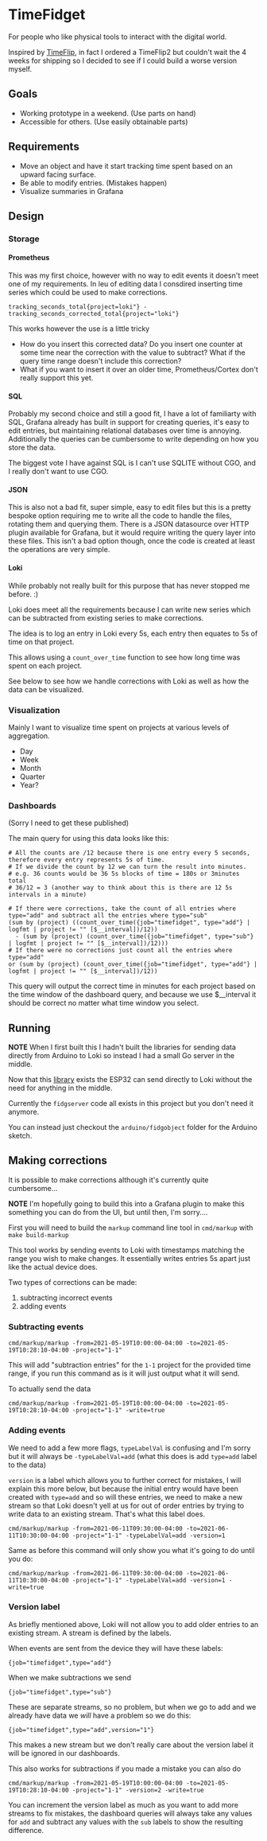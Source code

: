 # TimeFidget

For people who like physical tools to interact with the digital world.

Inspired by [TimeFlip](https://timeflip.io/), in fact I ordered a TimeFlip2 but couldn't wait the 4 weeks for shipping so I decided to see if I could build a worse version myself.

## Goals

* Working prototype in a weekend. (Use parts on hand)
* Accessible for others. (Use easily obtainable parts)

## Requirements

* Move an object and have it start tracking time spent based on an upward facing surface.
* Be able to modify entries. (Mistakes happen)
* Visualize summaries in Grafana

## Design

### Storage

#### Prometheus

This was my first choice, however with no way to edit events it doesn't meet one of my requirements. In leu of editing data I consdired inserting time series which could be used to make corrections.

```
tracking_seconds_total{project=loki"} - tracking_seconds_corrected_total{project="loki"}
```

This works however the use is a little tricky
* How do you insert this corrected data? Do you insert one counter at some time near the correction with the value to subtract? What if the query time range doesn't include this correction?
* What if you want to insert it over an older time, Prometheus/Cortex don't really support this yet.

#### SQL

Probably my second choice and still a good fit, I have a lot of familiarty with SQL, Grafana already has built in support for creating queries, it's easy to edit entries, but maintaining relational databases over time is annoying. Additionally the queries can be cumbersome to write depending on how you store the data.

The biggest vote I have against SQL is I can't use SQLITE without CGO, and I really don't want to use CGO.

#### JSON

This is also not a bad fit, super simple, easy to edit files but this is a pretty bespoke option requiring me to write all the code to handle the files, rotating them and querying them. There is a JSON datasource over HTTP plugin available for Grafana, but it would require writing the query layer into these files. This isn't a bad option though, once the code is created at least the operations are very simple.

#### Loki

While probably not really built for this purpose that has never stopped me before. :)

Loki does meet all the requirements because I can write new series which can be subtracted from existing series to make corrections.

The idea is to log an entry in Loki every 5s, each entry then equates to 5s of time on that project.  

This allows using a `count_over_time` function to see how long time was spent on each project.

See below to see how we handle corrections with Loki as well as how the data can be visualized.

### Visualization

Mainly I want to visualize time spent on projects at various levels of aggregation.

* Day
* Week
* Month
* Quarter
* Year? 

### Dashboards

(Sorry I need to get these published)

The main query for using this data looks like this:

```
# All the counts are /12 because there is one entry every 5 seconds, therefore every entry represents 5s of time. 
# If we divide the count by 12 we can turn the result into minutes.
# e.g. 36 counts would be 36 5s blocks of time = 180s or 3minutes total
# 36/12 = 3 (another way to think about this is there are 12 5s intervals in a minute)

# If there were corrections, take the count of all entries where type="add" and subtract all the entries where type="sub"
(sum by (project) ((count_over_time({job="timefidget", type="add"} | logfmt | project != "" [$__interval])/12)) 
  - (sum by (project) (count_over_time({job="timefidget", type="sub"} | logfmt | project != "" [$__interval])/12))) 
# If there were no corrections just count all the entries where type="add"
or (sum by (project) (count_over_time({job="timefidget", type="add"} | logfmt | project != "" [$__interval])/12))
```

This query will output the correct time in minutes for each project based on the time window of the dashboard query, and because we use $__interval it should be correct no matter what time window you select.

## Running

**NOTE** When I first built this I hadn't built the libraries for sending data directly from Arduino to Loki so instead I had a small Go server in the middle.

Now that this [library](https://github.com/grafana/loki-arduino) exists the ESP32 can send directly to Loki without the need for anything in the middle.

Currently the `fidgserver` code all exists in this project but you don't need it anymore.

You can instead just checkout the `arduino/fidgobject` folder for the Arduino sketch.

## Making corrections

It is possible to make corrections although it's currently quite cumbersome...

**NOTE** I'm hopefully going to build this into a Grafana plugin to make this something you can do from the UI, but until then, I'm sorry....

First you will need to build the `markup` command line tool in `cmd/markup` with `make build-markup`

This tool works by sending events to Loki with timestamps matching the range you wish to make changes. It essentially writes entries 5s apart just like the actual device does.

Two types of corrections can be made:

1. subtracting incorrect events
1. adding events

### Subtracting events

```
cmd/markup/markup -from=2021-05-19T10:00:00-04:00 -to=2021-05-19T10:28:10-04:00 -project="1-1"
```

This will add "subtraction entries" for the `1-1` project for the provided time range, if you run this command as is it will just output what it will send.

To actually send the data

```
cmd/markup/markup -from=2021-05-19T10:00:00-04:00 -to=2021-05-19T10:28:10-04:00 -project="1-1" -write=true
```

### Adding events

We need to add a few more flags, `typeLabelVal` is confusing and I'm sorry but it will always be `-typeLabelVal=add` (what this does is add `type=add` label to the data)

`version` is a label which allows you to further correct for mistakes, I will explain this more below, but because the initial entry would have been created with `type=add` and so will these entries, we need to make a new stream so that Loki doesn't yell at us for out of order entries by trying to write data to an existing stream. That's what this label does.

```
cmd/markup/markup -from=2021-06-11T09:30:00-04:00 -to=2021-06-11T10:30:00-04:00 -project="1-1" -typeLabelVal=add -version=1
```

Same as before this command will only show you what it's going to do until you do:

```
cmd/markup/markup -from=2021-06-11T09:30:00-04:00 -to=2021-06-11T10:30:00-04:00 -project="1-1" -typeLabelVal=add -version=1 -write=true
```

### Version label

As briefly mentioned above, Loki will not allow you to add older entries to an existing stream. A stream is defined by the labels. 

When events are sent from the device they will have these labels:

`{job="timefidget",type="add"}`

When we make subtractions we send

`{job="timefidget",type="sub"}`

These are separate streams, so no problem, but when we go to add and we already have data we _will_ have a problem so we do this:

`{job="timefidget",type="add",version="1"}`

This makes a new stream but we don't really care about the version label it will be ignored in our dashboards.

This also works for subtractions if you made a mistake you can also do

```
cmd/markup/markup -from=2021-05-19T10:00:00-04:00 -to=2021-05-19T10:28:10-04:00 -project="1-1" -version=2 -write=true
```

You can increment the version label as much as you want to add more streams to fix mistakes, the dashboard queries will always take any values for `add` and subtract any values with the `sub` labels to show the resulting difference.
